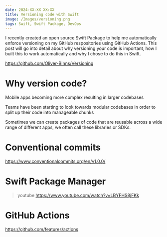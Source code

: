 ```yaml
---
date: 2024-XX-XX XX:XX
title: Versioning code with Swift
image: /Images/versioning.png
tags: Swift, Swift Package, DevOps
---
```


I recently created an open source Swift Package to help me automatically enforce versioning on my GitHub respositories using GitHub Actions. This post will go into detail about why versioning your code is important, how I built this to work automatically and why I chose to do this in Swift.

https://github.com/Oliver-Binns/Versioning

# Why version code?

Mobile apps becoming more complex resulting in larger codebases

Teams have been starting to look towards modular codebases in order to split up their code into manageable chunks

Sometimes we can create packages of code that are reusable across a wide range of different apps, we often call these libraries or SDKs.

# Conventional commits

https://www.conventionalcommits.org/en/v1.0.0/

# Swift Package Manager

> youtube https://www.youtube.com/watch?v=LBYFHS8jFKk

# GitHub Actions

https://github.com/features/actions


